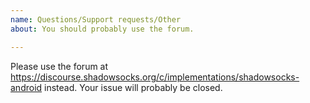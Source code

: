 ```yaml
---
name: Questions/Support requests/Other
about: You should probably use the forum.

---
```


Please use the forum at https://discourse.shadowsocks.org/c/implementations/shadowsocks-android instead. Your issue will probably be closed.
